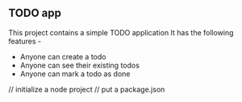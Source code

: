 ## TODO app

This project contains a simple TODO application
It has the following features -
- Anyone can create a todo
- Anyone can see their existing todos
- Anyone can mark a todo as done



// initialize a node project
// put a package.json